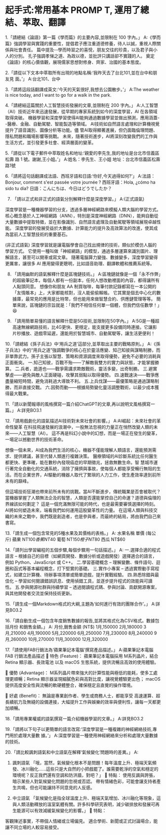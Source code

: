 # 起手式:常用基本 PROMP T, 運用了總結、萃取、翻譯

1.「請總結《論語》第一篇《學而篇》的主要內容,並限制在 100 字內。」
A:《學而篇》強調學習與實踐的重要性，提倡君子應注重道德修養，待人以誠，重視人際關係與社會責任。
篇中提及--學而時習之的喜悅，朋友交往的珍貴，以及君子與小人的分別。
孔子強調孝悌之道、為政以德，並批評只講話卻不實踐的人。
奠定《論語》的核心價值觀，展現儒家思想對修身、齊家、治國的基本態度。

2.「請從以下文本中萃取所有出現的地點名稱:‘我昨天去了台北101,並在台中和朋友見
面。’」
A:台北101、台中

3.「請將這段話翻譯成英文:‘今天的天氣很好,我想去公園散步。’」
A:The weather is nice today, and I want to go for a walk in the park.

4.「請總結這篇關於人工智慧技術發展的文章,並限制在 200 字內。」
A:人工智慧（AI）技術近年來迅速發展，從早期的專家系統到如今的深度學習，AI 在各領域取得突破。
機器學習和深度學習使得AI能夠通過數據學習並做出預測，應用涵蓋--醫療、金融、自動駕駛、智能製造等領域。
AI技術如自然語言處理和計算機視覺提升了語音識別、圖像分析等功能。儘
管AI取得顯著進展，但仍面臨倫理問題、隱私問題和職場影響等挑戰。
未來，隨著技術進步，AI將深刻改變我們的工作與生活方式，並引發更多社會、經濟層面的變革。

5.「請從以下電子郵件中萃取姓名和地址:‘親愛的李先生,我的地址是台北市信義區松壽
路 1 號。謝謝,王小姐。’」
A:姓名：李先生、王小姐 地址：台北市信義區松壽路1號

6.「請將這句話翻譯成法語、西班牙語和日語:‘你好,今天過得如何?’」
A:法語：Bonjour, comment s'est passée votre journée ?
西班牙語：Hola, ¿cómo ha sido tu día?
日語：こんにちは、今日はどうでしたか？

7. 「請以正式和非正式的語氣分別解釋什麼是深度學習。」
A:(正式語氣)

深度學習是一種機器學習的分支，透過多層神經網路來模擬人類大腦的學習方式。
核心概念基於人工神經網路（ANN），特別是深度神經網路（DNN），能夠自動從大量數據中提取特徵，並在影像識別、自然語言處理及自動駕駛等領域展現卓越性能。
深度學習的發展受益於大數據、計算能力的提升及高效算法的改進，使其成為當前人工智慧技術的重要基石。

(非正式語氣)
深度學習就是讓電腦學會自己找出規律的技術，類似於模仿人腦的學習方式。
它使用一種叫做「神經網路」的模型，通過多層運算來識別圖片、理解語言，甚至可以開車或寫文章。
隨著電腦算力變強、數據變多，深度學習變得更厲害，讓很多 AI 應用變得更聰明，比如語音助理、翻譯軟體和推薦系統等。

8. 「請用幽默的語氣解釋什麼是區塊鏈技術。」
A:區塊鏈就像是一個「永不作弊」的超級筆記本，每個人都有一份副本，任何人想改動裡面的內容，都得讓所有人點頭同意。
想像你和朋友 AA 制買咖啡，每筆付款記錄都寫在一本公開的「友情賬本」上，大家都能核對，沒人能偷偷賴帳。
它其實是個去中心化的數據庫，最常見的應用是比特幣，但也能用來做智慧合約、供應鏈管理等等。
簡單來說，區塊鏈的宗旨就是：「我們不相信任何單一個體，但我們信任數學！」😆

9. 「請用簡單易懂的語言解釋什麼是5G技術,並限制在50字內。」
A:5G是一種超高速無線網路技術，比4G更快、更穩定，能支援更多設備同時連接。它讓影片秒播放、遊戲零延遲，還能用於智慧城市、自動駕駛等，讓生活更便利！

10.「請總結《孫子兵法》中‘用兵之道’這部分,並萃取出主要的戰略原則。」
A:《孫子兵法》中的“用兵之道”強調戰爭的核心在於靈活應變、知己知彼與謀略制勝，而非單靠武力。孫子主張以智慧、策略和資源調度來取得優勢，避免不必要的消耗與正面衝突。
一.知己知彼，百戰不殆——了解敵我雙方的實力與狀態，才能掌握勝算。
二.兵者，詭道也——戰爭需講求欺敵戰術，靈活多變，出奇制勝。
三.避實擊虛——避免與敵人正面硬碰，攻擊其弱點以取得優勢。
四.速戰速決——戰爭應盡量縮短時間，避免消耗過大導致不利。
五.上兵伐謀——最優策略是通過謀略制勝，而非直接交戰。
六.因勢而動——根據局勢變化靈活調整戰術，以最少成本獲得最大戰果。

11.「請以新聞報導的風格撰寫一篇介紹ChatGPT的文章,再以說明文風格撰寫一篇。」
A:詳見BO3.1

12.「請用戲劇化的語氣描述AI技術對未來社會的影響。」
A:AI崛起：未來社會的革命性變革
在科技飛速發展的浪潮中，一股無法忽視的力量正在悄然改變人類的未來——人工智慧（AI）。
這不再是科幻小說中的幻想，而是一場正在發生的變革，一場足以撼動世界的技術革命。

想像一個未來，AI成為我們生活的核心，機器不僅能理解人類語言，還能預測需求、提供建議，甚至代替人類進行複雜決策。
醫療領域的AI診斷系統比任何醫生都更快、更準確，能在數秒內發現癌症的早期徵兆，拯救無數生命。智
慧城市運行著完全自動化的交通系統，消除了擁擠與事故，使每個人都能享受暢行無阻的生活。而在企業世界，AI驅動的機器人取代了繁瑣的人力工作，使生產效率達到前所未有的巔峰。

但這場技術狂潮也帶來前所未有的挑戰。當AI不斷進步，傳統職業是否會被取代？當機器掌握了人類無法企及的智慧，人類是否還能掌控自己的命運？道德與倫理的界線該如何劃定？
這是一個充滿無限可能的時代，也是最需要審慎選擇的時刻。AI將如何塑造未來，端看我們如何運用這股變革性的力量。
在這場人類與科技交織的未來之戰中，我們既是創造者，也是參與者，而最終的結局，將由我們自己來書寫。

13.「請生成一個包含常見的5種水果及其價格的表格。」
A:
水果名稱	單價 (每公斤)
蘋果	NT$100
香蕉	NT$40
葡萄	NT$150
橙子	NT$80
西瓜	NT$60

14.「請列出學習編程的五個步驟,每個步驟用一句話描述。」
A:
一.選擇合適的程式語言 – 根據自己的目標（如網頁開發、數據分析或遊戲開發）選擇適合的語言，例如 Python、JavaScript 或 C++。
二.學習基礎概念 – 理解變數、條件語句、迴圈和函式等基本編程概念，打下堅實的基礎。
三.實作小專案 – 透過實際動手寫程式，如建立計算機、待辦事項清單或簡單遊戲，提升實戰經驗。
四.熟悉除錯與最佳化 – 學習如何閱讀錯誤訊息、使用偵錯工具，並逐步提升程式的效能與可讀性。
五.參與開源社群與持續學習 – 透過閱讀程式碼、參與討論、貢獻開源專案，與其他開發者交流並保持技術更新。

15.「請生成一個Markdown格式的大綱,主題為‘如何進行有效的團隊合作’。」
A:詳見BO3.2

16.「請自動生成一個包含年度銷售數據的報告,並將其格式化為CSV格式。數據包括月份
和銷售金額。」
A:
月份,銷售金額 (NT$)
1月,150000
2月,180000
3月,210000
4月,190000
5月,220000
6月,250000
7月,230000
8月,240000
9月,260000
10月,270000
11月,300000
12月,320000

17.「請使用FAB行銷法為‘蘋果筆記本電腦’撰寫產品描述。」
A:蘋果筆記本電腦 FAB 行銷法產品描述
🔹 特色 (Feature)：
蘋果筆記本電腦採用 M系列晶片，結合 Retina 顯示器、長效電池 以及 macOS 生態系統，提供流暢且高效的使用體驗。

🔹 優勢 (Advantage)：
M系列晶片帶來強大的計算性能與極低的能耗，使多工處理更順暢；Retina 顯示器呈現細膩色彩與高對比度，讓視覺體驗更出色；
macOS 提供高度安全性與流暢的軟硬體整合，確保穩定且直覺的操作環境。

🔹 好處 (Benefit)：
無論是專業創作者、學生或商務人士，都能享受 高速運算、超長續航力及無縫的設備連接，大幅提升工作與娛樂的效率與便利性，讓每一天都更加順暢。

18.「請用專業權威的語氣撰寫一篇介紹機器學習的文章。」
A:詳見BO3.2

19.「請將以下句子以更簡單的語言改寫:‘深度學習是一種複雜的神經網絡技術,專門用於處理大量數
據。’」
A:深度學習是一種使用神經網絡來分析和處理大量數據的技術。

20.「請比較諷刺語氣和中立語氣在解釋‘氣候變化’問題時的差異。」
A:
1. 諷刺語氣
「哦，當然，氣候變化根本不是問題！每年溫度上升、極端天氣頻發、冰川融化……這些只是大自然的小把戲罷了。誰需要乾淨的空氣和穩定的環境呢？反正我們還有空調和防洪牆，對吧？」
🔹 特點：
使用反諷與誇張，暗示某些人對氣候變化問題的忽視或否認。
帶有情緒色彩，可能會讓支持者產生共鳴，但也可能讓持不同意見的人反感。

2. 中立語氣
「氣候變化是指全球溫度上升、極端天氣增加、冰川融化等現象，這與人類活動釋放的溫室氣體有關。許多科學研究表明，減少碳排放和發展可再生能源可以有效減緩氣候變化的影響。」
🔹 特點：

客觀陳述事實，不帶個人情緒或立場偏見。
適合學術、新聞或正式討論場合，能讓不同立場的人較容易接受。
